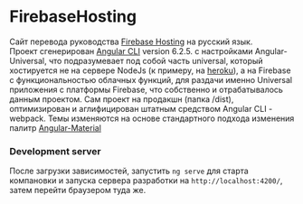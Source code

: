 # FirebaseHosting
Сайт перевода руководства [Firebase Hosting](https://firebase.google.com/docs/hosting/?authuser=0) на русский язык.<br>
Проект сгенерирован [Angular CLI](https://github.com/angular/angular-cli) version 6.2.5. с настройками Angular-Universal, что подразумевает под собой часть universal, который хостируется не на сервере NodeJs (к примеру, на [heroku](https://www.heroku.com)), а на Firebase с функциональностью облачных функций, для раздачи именно Universal приложения с платформы Firebase, что собственно и отрабатывалось данным проектом. Сам проект на продакшн (папка /dist), оптимизирован и аглифицирован штатным средством Angular CLI - webpack. Темы изменяются на основе стандартного подхода изменения палитр [Angular-Material](https://material.angular.io/guide/theming) 
### Development server

После загрузки зависимостей, запустить `ng serve` для старта компановки и запуска сервера разработки на `http://localhost:4200/`, затем перейти браузером туда же. 
